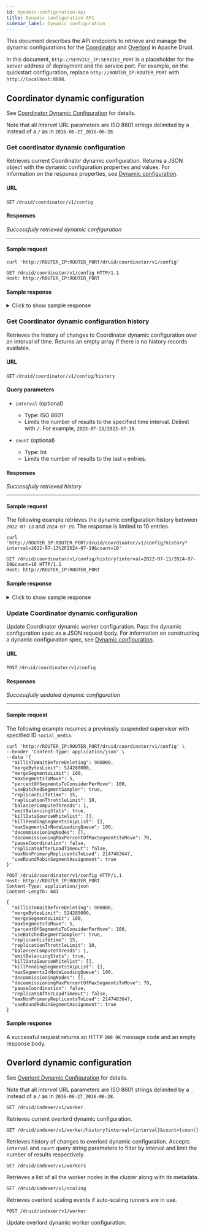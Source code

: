 ```yaml
---
id: dynamic-configuration-api
title: Dynamic configuration API
sidebar_label: Dynamic configuration
---
```


<!--
  ~ Licensed to the Apache Software Foundation (ASF) under one
  ~ or more contributor license agreements.  See the NOTICE file
  ~ distributed with this work for additional information
  ~ regarding copyright ownership.  The ASF licenses this file
  ~ to you under the Apache License, Version 2.0 (the
  ~ "License"); you may not use this file except in compliance
  ~ with the License.  You may obtain a copy of the License at
  ~
  ~   http://www.apache.org/licenses/LICENSE-2.0
  ~
  ~ Unless required by applicable law or agreed to in writing,
  ~ software distributed under the License is distributed on an
  ~ "AS IS" BASIS, WITHOUT WARRANTIES OR CONDITIONS OF ANY
  ~ KIND, either express or implied.  See the License for the
  ~ specific language governing permissions and limitations
  ~ under the License.
  -->

This document describes the API endpoints to retrieve and manage the dynamic configurations for the [Coordinator](../configuration/index.html#overlord-dynamic-configuration) and [Overlord](../configuration/index.html#dynamic-configuration) in Apache Druid.

In this document, `http://SERVICE_IP:SERVICE_PORT` is a placeholder for the server address of deployment and the service port. For example, on the quickstart configuration, replace `http://ROUTER_IP:ROUTER_PORT` with `http://localhost:8888`.

## Coordinator dynamic configuration

See [Coordinator Dynamic Configuration](../configuration/index.md#dynamic-configuration) for details.

Note that all _interval_ URL parameters are ISO 8601 strings delimited by a `_` instead of a `/`
as in `2016-06-27_2016-06-28`.

### Get coordinator dynamic configuration

Retrieves current Coordinator dynamic configuration. Returns a JSON object with the dynamic configuration properties and values. For information on the response properties, see [Dynamic configuration](../configuration/index.md#dynamic-configuration).

#### URL

<code class="getAPI">GET</code> <code>/druid/coordinator/v1/config</code>

#### Responses

<!--DOCUSAURUS_CODE_TABS-->

<!--200 SUCCESS-->

*Successfully retrieved dynamic configuration* 

<!--END_DOCUSAURUS_CODE_TABS-->

---

#### Sample request

<!--DOCUSAURUS_CODE_TABS-->

<!--cURL-->

```shell
curl 'http://ROUTER_IP:ROUTER_PORT/druid/coordinator/v1/config'
```

<!--HTTP-->

```HTTP
GET /druid/coordinator/v1/config HTTP/1.1
Host: http://ROUTER_IP:ROUTER_PORT
```

<!--END_DOCUSAURUS_CODE_TABS-->

#### Sample response

<details>
  <summary>Click to show sample response</summary>

```json
{
    "millisToWaitBeforeDeleting": 900000,
    "mergeBytesLimit": 524288000,
    "mergeSegmentsLimit": 100,
    "maxSegmentsToMove": 5,
    "percentOfSegmentsToConsiderPerMove": 100.0,
    "useBatchedSegmentSampler": true,
    "replicantLifetime": 15,
    "replicationThrottleLimit": 10,
    "balancerComputeThreads": 1,
    "emitBalancingStats": false,
    "killDataSourceWhitelist": [],
    "killPendingSegmentsSkipList": [],
    "maxSegmentsInNodeLoadingQueue": 100,
    "decommissioningNodes": [],
    "decommissioningMaxPercentOfMaxSegmentsToMove": 70,
    "pauseCoordination": false,
    "replicateAfterLoadTimeout": false,
    "maxNonPrimaryReplicantsToLoad": 2147483647,
    "useRoundRobinSegmentAssignment": true
}
```
</details>

### Get Coordinator dynamic configuration history

Retrieves the history of changes to Coordinator dynamic configuration over an interval of time. Returns an empty array if there is no history records available.

#### URL 

<code class="getAPI">GET</code> <code>/druid/coordinator/v1/config/history</code>

#### Query parameters

* `interval` (optional)
  * Type: ISO 8601
  * Limits the number of results to the specified time interval. Delimit with `/`. For example, `2023-07-13/2023-07-19`.

* `count` (optional)
  * Type: Int
  * Limits the number of results to the last `n` entries.

#### Responses

<!--DOCUSAURUS_CODE_TABS-->

<!--200 SUCCESS-->

*Successfully retrieved history* 


<!--END_DOCUSAURUS_CODE_TABS-->

---

#### Sample request

The following example retrieves the dynamic configuration history between `2022-07-13` and `2024-07-19`. The response is limited to 10 entries.

<!--DOCUSAURUS_CODE_TABS-->

<!--cURL-->

```shell
curl 'http://ROUTER_IP:ROUTER_PORT/druid/coordinator/v1/config/history?interval=2022-07-13%2F2024-07-19&count=10'
```

<!--HTTP-->

```HTTP
GET /druid/coordinator/v1/config/history?interval=2022-07-13/2024-07-19&count=10 HTTP/1.1
Host: http://ROUTER_IP:ROUTER_PORT
```

<!--END_DOCUSAURUS_CODE_TABS-->

#### Sample response

<details>
  <summary>Click to show sample response</summary>

```json
[
    {
        "key": "coordinator.config",
        "type": "coordinator.config",
        "auditInfo": {
            "author": "console",
            "comment": "testing config change",
            "ip": "127.0.0.1"
        },
        "payload": "{\"millisToWaitBeforeDeleting\":900000,\"mergeBytesLimit\":524288000,\"mergeSegmentsLimit\":100,\"maxSegmentsToMove\":5,\"percentOfSegmentsToConsiderPerMove\":100.0,\"useBatchedSegmentSampler\":true,\"replicantLifetime\":15,\"replicationThrottleLimit\":10,\"balancerComputeThreads\":1,\"emitBalancingStats\":false,\"killDataSourceWhitelist\":[],\"killPendingSegmentsSkipList\":[],\"maxSegmentsInNodeLoadingQueue\":100,\"decommissioningNodes\":[],\"decommissioningMaxPercentOfMaxSegmentsToMove\":70,\"pauseCoordination\":false,\"replicateAfterLoadTimeout\":false,\"maxNonPrimaryReplicantsToLoad\":2147483647,\"useRoundRobinSegmentAssignment\":true}",
        "auditTime": "2023-08-12T07:51:36.306Z"
    }
]
```
</details>

### Update Coordinator dynamic configuration

Update Coordinator dynamic worker configuration. Pass the dynamic configuration spec as a JSON request body. For information on constructing a dynamic configuration spec, see [Dynamic configuration](../configuration/index.md#dynamic-configuration).

#### URL

<code class="postAPI">POST</code> <code>/druid/coordinator/v1/config</code>

#### Responses

<!--DOCUSAURUS_CODE_TABS-->

<!--200 SUCCESS-->

*Successfully updated dynamic configuration* 

<!--END_DOCUSAURUS_CODE_TABS-->

---

#### Sample request

The following example resumes a previously suspended supervisor with specified ID `social_media`.

<!--DOCUSAURUS_CODE_TABS-->

<!--cURL-->

```shell
curl 'http://ROUTER_IP:ROUTER_PORT/druid/coordinator/v1/config' \
--header 'Content-Type: application/json' \
--data '{
  "millisToWaitBeforeDeleting": 900000,
  "mergeBytesLimit": 524288000,
  "mergeSegmentsLimit": 100,
  "maxSegmentsToMove": 5,
  "percentOfSegmentsToConsiderPerMove": 100,
  "useBatchedSegmentSampler": true,
  "replicantLifetime": 15,
  "replicationThrottleLimit": 10,
  "balancerComputeThreads": 1,
  "emitBalancingStats": true,
  "killDataSourceWhitelist": [],
  "killPendingSegmentsSkipList": [],
  "maxSegmentsInNodeLoadingQueue": 100,
  "decommissioningNodes": [],
  "decommissioningMaxPercentOfMaxSegmentsToMove": 70,
  "pauseCoordination": false,
  "replicateAfterLoadTimeout": false,
  "maxNonPrimaryReplicantsToLoad": 2147483647,
  "useRoundRobinSegmentAssignment": true
}'
```

<!--HTTP-->

```HTTP
POST /druid/coordinator/v1/config HTTP/1.1
Host: http://ROUTER_IP:ROUTER_PORT
Content-Type: application/json
Content-Length: 683

{
  "millisToWaitBeforeDeleting": 900000,
  "mergeBytesLimit": 524288000,
  "mergeSegmentsLimit": 100,
  "maxSegmentsToMove": 5,
  "percentOfSegmentsToConsiderPerMove": 100,
  "useBatchedSegmentSampler": true,
  "replicantLifetime": 15,
  "replicationThrottleLimit": 10,
  "balancerComputeThreads": 1,
  "emitBalancingStats": true,
  "killDataSourceWhitelist": [],
  "killPendingSegmentsSkipList": [],
  "maxSegmentsInNodeLoadingQueue": 100,
  "decommissioningNodes": [],
  "decommissioningMaxPercentOfMaxSegmentsToMove": 70,
  "pauseCoordination": false,
  "replicateAfterLoadTimeout": false,
  "maxNonPrimaryReplicantsToLoad": 2147483647,
  "useRoundRobinSegmentAssignment": true
}
```

<!--END_DOCUSAURUS_CODE_TABS-->

#### Sample response

A successful request returns an HTTP `200 OK` message code and an empty response body.

## Overlord dynamic configuration

See [Overlord Dynamic Configuration](../configuration/index.md#overlord-dynamic-configuration) for details.

Note that all _interval_ URL parameters are ISO 8601 strings delimited by a `_` instead of a `/`
as in `2016-06-27_2016-06-28`.

`GET /druid/indexer/v1/worker`

Retrieves current overlord dynamic configuration.

`GET /druid/indexer/v1/worker/history?interval={interval}&count={count}`

Retrieves history of changes to overlord dynamic configuration. Accepts `interval` and  `count` query string parameters
to filter by interval and limit the number of results respectively.

`GET /druid/indexer/v1/workers`

Retrieves a list of all the worker nodes in the cluster along with its metadata.

`GET /druid/indexer/v1/scaling`

Retrieves overlord scaling events if auto-scaling runners are in use.

`POST /druid/indexer/v1/worker`

Update overlord dynamic worker configuration.